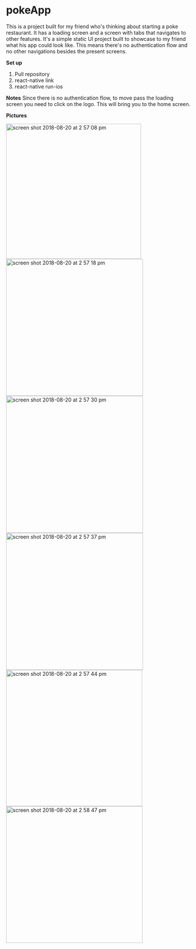 # pokeApp

This is a project built for my friend who's thinking about starting a poke restaurant. It has a loading screen and a screen with tabs that navigates to other features.
It's a simple static UI project built to showcase to my friend what his app could look like.
This means there's no authentication flow and no other navigations besides the present screens.

<b>Set up</b>
1. Pull repository
2. react-native link
3. react-native run-ios

<b>Notes</b>
Since there is no authentication flow, to move pass the loading screen you need to click on the logo. This will bring you to the home screen.

<b>Pictures</b>

<img width="369" alt="screen shot 2018-08-20 at 2 57 08 pm" src="https://user-images.githubusercontent.com/38300070/44363306-7a0dce00-a489-11e8-9e41-3e0c0c57ccb9.png">
<img width="374" alt="screen shot 2018-08-20 at 2 57 18 pm" src="https://user-images.githubusercontent.com/38300070/44363307-7a0dce00-a489-11e8-8154-7b9232c6495c.png">
<img width="374" alt="screen shot 2018-08-20 at 2 57 30 pm" src="https://user-images.githubusercontent.com/38300070/44363308-7a0dce00-a489-11e8-9762-b0f09d2ff464.png">
<img width="374" alt="screen shot 2018-08-20 at 2 57 37 pm" src="https://user-images.githubusercontent.com/38300070/44363309-7a0dce00-a489-11e8-9348-65e981b5d12c.png">
<img width="372" alt="screen shot 2018-08-20 at 2 57 44 pm" src="https://user-images.githubusercontent.com/38300070/44363310-7a0dce00-a489-11e8-8646-b52c5cebc2c7.png">
<img width="373" alt="screen shot 2018-08-20 at 2 58 47 pm" src="https://user-images.githubusercontent.com/38300070/44363339-93167f00-a489-11e8-9d2b-ceb7b04450ad.png">
